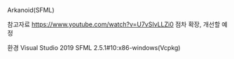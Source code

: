 Arkanoid(SFML)

참고자료
https://www.youtube.com/watch?v=U7vSIvLLZi0
점차 확장, 개선할 예정

환경
Visual Studio 2019
SFML 2.5.1#10:x86-windows(Vcpkg)
